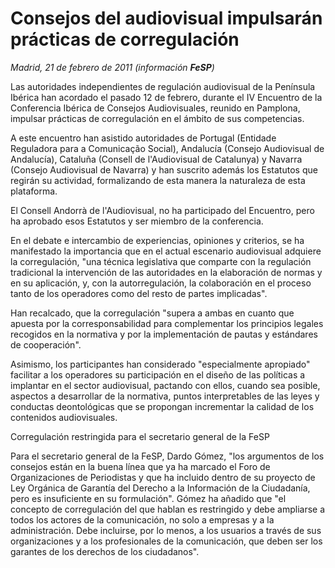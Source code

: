# Consejos del audiovisual impulsarán prácticas de corregulación

*Madrid, 21 de febrero de 2011 (información **FeSP**)*

Las autoridades independientes de regulación audiovisual de la Península Ibérica han acordado el pasado 12 de febrero, durante el IV Encuentro de la Conferencia Ibérica de Consejos Audiovisuales, reunido en Pamplona, impulsar prácticas de corregulación en el ámbito de sus competencias.

A este encuentro han asistido autoridades de Portugal (Entidade Reguladora para a Comunicação Social), Andalucía (Consejo Audiovisual de Andalucía), Cataluña (Consell de l'Audiovisual de Catalunya) y Navarra (Consejo Audiovisual de Navarra) y han suscrito además los Estatutos que regirán su actividad, formalizando de esta manera la naturaleza de esta plataforma.

El Consell Andorrà de l'Audiovisual, no ha participado del Encuentro, pero ha aprobado esos Estatutos y ser miembro de la conferencia.

En el debate e intercambio de experiencias, opiniones y criterios, se ha manifestado la importancia que en el actual escenario audiovisual adquiere la corregulación, "una técnica legislativa que comparte con la regulación tradicional la intervención de las autoridades en la elaboración de normas y en su aplicación, y, con la autorregulación, la colaboración en el proceso tanto de los operadores como del resto de partes implicadas".

Han recalcado, que la corregulación "supera a ambas en cuanto que apuesta por la corresponsabilidad para complementar los principios legales recogidos en la normativa y por la implementación de pautas y estándares de cooperación".

Asimismo, los participantes han considerado "especialmente apropiado" facilitar a los operadores su participación en el diseño de las políticas a implantar en el sector audiovisual, pactando con ellos, cuando sea posible, aspectos a desarrollar de la normativa, puntos interpretables de las leyes y conductas deontológicas que se propongan incrementar la calidad de los contenidos audiovisuales.

Corregulación restringida para el secretario general de la FeSP

Para el secretario general de la FeSP, Dardo Gómez, "los argumentos de los consejos están en la buena línea que ya ha marcado el Foro de Organizaciones de Periodistas y que ha incluido dentro de su proyecto de Ley Orgánica de Garantía del Derecho a la Información de la Ciudadanía, pero es insuficiente en su formulación". Gómez ha añadido que "el concepto de corregulación del que hablan es restringido y debe ampliarse a todos los actores de la comunicación, no solo a empresas y a la administración. Debe incluirse, por lo menos, a los usuarios a través de sus organizaciones y a los profesionales de la comunicación, que deben ser los garantes de los derechos de los ciudadanos".
